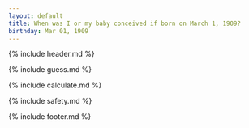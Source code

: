 ```yaml
---
layout: default
title: When was I or my baby conceived if born on March 1, 1909?
birthday: Mar 01, 1909
---
```


{% include header.md %}

{% include guess.md %}

{% include calculate.md %}

{% include safety.md %}

{% include footer.md %}



